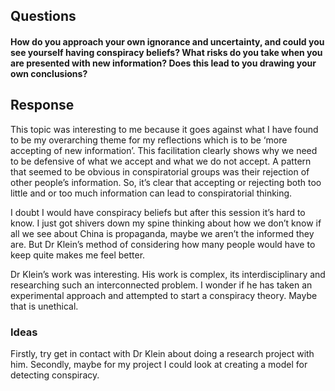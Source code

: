 ## Questions

#### How do you approach your own ignorance and uncertainty, and could you see yourself having conspiracy beliefs? What risks do you take when you are presented with new information? Does this lead to you drawing your own conclusions?


## Response
This topic was interesting to me because it goes against what I have found to be my overarching theme for my reflections which is to be ‘more accepting of new information’. This facilitation clearly shows why we need to be defensive of what we accept and what we do not accept. A pattern that seemed to be obvious in conspiratorial groups was their rejection of other people’s information. So, it’s clear that accepting or rejecting both too little and or too much information can lead to conspiratorial thinking. 

I doubt I would have conspiracy beliefs but after this session it’s hard to know. I just got shivers down my spine thinking about how we don’t know if all we see about China is propaganda, maybe we aren’t the informed they are. But Dr Klein’s method of considering how many people would have to keep quite makes me feel better.

Dr Klein’s work was interesting. His work is complex, its interdisciplinary and researching such an interconnected problem. I wonder if he has taken an experimental approach and attempted to start a conspiracy theory. Maybe that is unethical. 

### Ideas
Firstly, try get in contact with Dr Klein about doing a research project with him. Secondly, maybe for my project I could look at creating a model for detecting conspiracy. 


